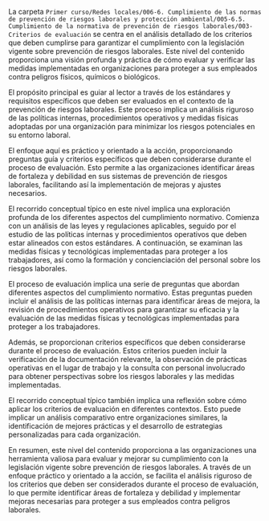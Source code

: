 La carpeta `Primer curso/Redes locales/006-6. Cumplimiento de las normas de prevención de riesgos laborales y protección ambiental/005-6.5. Cumplimiento de la normativa de prevención de riesgos laborales/003-Criterios de evaluación` se centra en el análisis detallado de los criterios que deben cumplirse para garantizar el cumplimiento con la legislación vigente sobre prevención de riesgos laborales. Este nivel del contenido proporciona una visión profunda y práctica de cómo evaluar y verificar las medidas implementadas en organizaciones para proteger a sus empleados contra peligros físicos, químicos o biológicos.

El propósito principal es guiar al lector a través de los estándares y requisitos específicos que deben ser evaluados en el contexto de la prevención de riesgos laborales. Este proceso implica un análisis riguroso de las políticas internas, procedimientos operativos y medidas físicas adoptadas por una organización para minimizar los riesgos potenciales en su entorno laboral.

El enfoque aquí es práctico y orientado a la acción, proporcionando preguntas guía y criterios específicos que deben considerarse durante el proceso de evaluación. Esto permite a las organizaciones identificar áreas de fortaleza y debilidad en sus sistemas de prevención de riesgos laborales, facilitando así la implementación de mejoras y ajustes necesarios.

El recorrido conceptual típico en este nivel implica una exploración profunda de los diferentes aspectos del cumplimiento normativo. Comienza con un análisis de las leyes y regulaciones aplicables, seguido por el estudio de las políticas internas y procedimientos operativos que deben estar alineados con estos estándares. A continuación, se examinan las medidas físicas y tecnológicas implementadas para proteger a los trabajadores, así como la formación y concienciación del personal sobre los riesgos laborales.

El proceso de evaluación implica una serie de preguntas que abordan diferentes aspectos del cumplimiento normativo. Estas preguntas pueden incluir el análisis de las políticas internas para identificar áreas de mejora, la revisión de procedimientos operativos para garantizar su eficacia y la evaluación de las medidas físicas y tecnológicas implementadas para proteger a los trabajadores.

Además, se proporcionan criterios específicos que deben considerarse durante el proceso de evaluación. Estos criterios pueden incluir la verificación de la documentación relevante, la observación de prácticas operativas en el lugar de trabajo y la consulta con personal involucrado para obtener perspectivas sobre los riesgos laborales y las medidas implementadas.

El recorrido conceptual típico también implica una reflexión sobre cómo aplicar los criterios de evaluación en diferentes contextos. Esto puede implicar un análisis comparativo entre organizaciones similares, la identificación de mejores prácticas y el desarrollo de estrategias personalizadas para cada organización.

En resumen, este nivel del contenido proporciona a las organizaciones una herramienta valiosa para evaluar y mejorar su cumplimiento con la legislación vigente sobre prevención de riesgos laborales. A través de un enfoque práctico y orientado a la acción, se facilita el análisis riguroso de los criterios que deben ser considerados durante el proceso de evaluación, lo que permite identificar áreas de fortaleza y debilidad y implementar mejoras necesarias para proteger a sus empleados contra peligros laborales.
